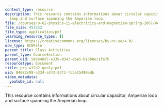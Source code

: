 ```yaml
---
content_type: resource
description: This resource contains informations about circular capacitor, Amperian
  loop and surface spanning the Amperian loop.
file: /courses/8-02-physics-ii-electricity-and-magnetism-spring-2007/04682c99a334a3433df3fc3e15480edb_prs_w12d2_qonly.pdf
file_size: 457252
file_type: application/pdf
learning_resource_types: []
license: https://creativecommons.org/licenses/by-nc-sa/4.0/
ocw_type: OCWFile
parent_title: Class Activities
parent_type: CourseSection
parent_uid: 588b48d5-a339-0347-e6e5-b16b0ec1fe7b
resourcetype: Document
title: prs_w12d2_qonly.pdf
uid: 04682c99-a334-a343-3df3-fc3e15480edb
video_metadata:
  youtube_id: null
---
```

This resource contains informations about circular capacitor, Amperian loop and surface spanning the Amperian loop.